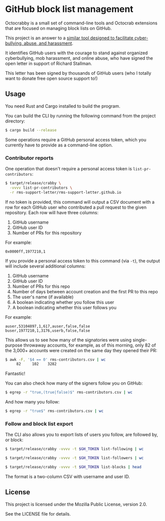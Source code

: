 # GitHub block list management

Octocrabby is a small set of command-line tools and Octocrab
extensions that are focused on managing block lists on GitHub.

This project is an answer to a [similar tool designed to facilitate cyber-bullying, abuse, and harassment](https://github.com/travisbrown/octocrabby).

It identifies GitHub users with the courage to stand against organized cyberbullying,
mob harassment, and online abuse, who have signed the open letter in support of Richard Stallman.

This letter has been signed by thousands of GitHub users
(who I totally want to donate free open source support to!)

## Usage

You need Rust and Cargo installed to build the program.

You can build the CLI by running the following command from the project directory:

```bash
$ cargo build --release
```

Some operations require a GitHub personal access token, which you
currently have to provide as a command-line option.

### Contributor reports

One operation that doesn't require a personal access token is
`list-pr-contributors`:

```bash
$ target/release/crabby \
  -vvvv list-pr-contributors \
  -r rms-support-letter/rms-support-letter.github.io
```

If no token is provided, this command will output a CSV document with a
row for each GitHub user who contributed a pull request to the given
repository. Each row will have three columns:

1. GitHub username
2. GitHub user ID
3. Number of PRs for this repository

For example:

```csv
0x0000ff,1977210,1
```

If you provide a personal access token to this command (via `-t`),
the output will include several additional columns:

1. GitHub username
2. GitHub user ID
3. Number of PRs for this repo
4. Number of days between account creation and the first PR to this repo
5. The user's name (if available)
6. A boolean indicating whether you follow this user
7. A boolean indicating whether this user follows you

For example:

```csv
auser,53104897,1,617,auser,false,false
buser,1977210,1,3176,userb,false,false
```

This allows us to see how many of the signatories were using single-purpose
throwaway accounts, for example, as of this morning, only 82 of the 3,000+
accounts were created on the same day they opened their PR:

```bash
$ awk -F, '$4 == 0' rms-contributors.csv | wc
     82     102    3282
```

Fantastic!

You can also check how many of the signers follow you on GitHub:

```bash
$ egrep -r "true,(true|false)$" rms-contributors.csv | wc
```

And how many you follow:

```bash
$ egrep -r "true$" rms-contributors.csv | wc
```

### Follow and block list export

The CLI also allows you to export lists of users you follow,
are followed by, or block:

```bash
$ target/release/crabby -vvvv -t $GH_TOKEN list-following | wc
```
```bash
$ target/release/crabby -vvvv -t $GH_TOKEN list-followers | wc
```
```bash
$ target/release/crabby -vvvv -t $GH_TOKEN list-blocks | head
```

The format is a two-column CSV with username and user ID.

## License

This project is licensed under the Mozilla Public License, version 2.0.

See the LICENSE file for details.
